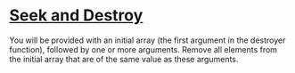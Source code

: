 # [Seek and Destroy](https://learn.freecodecamp.org/javascript-algorithms-and-data-structures/intermediate-algorithm-scripting/seek-and-destroy/)

You will be provided with an initial array (the first argument in the destroyer function), followed by one or more arguments. Remove all elements from the initial array that are of the same value as these arguments.
